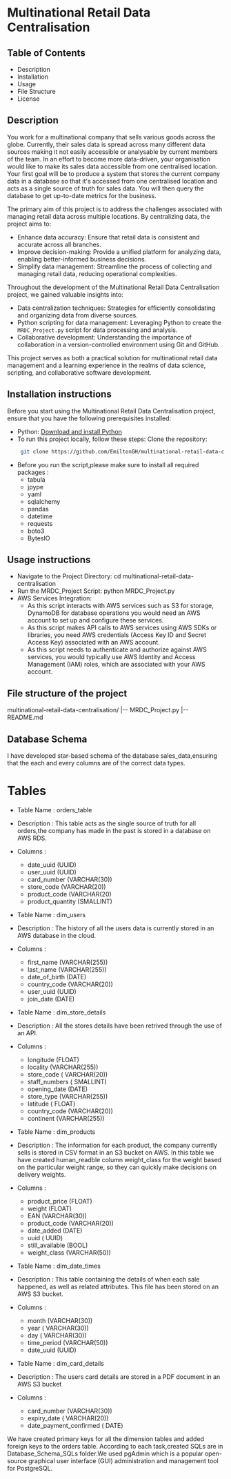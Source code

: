 # Multinational Retail Data Centralisation

## Table of Contents
- Description
- Installation
- Usage
- File Structure
- License

## Description
You work for a multinational company that sells various goods across the globe.
Currently, their sales data is spread across many different data sources making it not easily accessible or analysable by current members of the team.
In an effort to become more data-driven, your organisation would like to make its sales data accessible from one centralised location.
Your first goal will be to produce a system that stores the current company data in a database 
so that it's accessed from one centralised location and acts as a single source of truth for sales data.
You will then query the database to get up-to-date metrics for the business.

The primary aim of this project is to address the challenges associated with managing retail data across multiple locations. 
By centralizing data, the project aims to:
- Enhance data accuracy: Ensure that retail data is consistent and accurate across all branches.
- Improve decision-making: Provide a unified platform for analyzing data, enabling better-informed business decisions.
- Simplify data management: Streamline the process of collecting and managing retail data, reducing operational complexities.

Throughout the development of the Multinational Retail Data Centralisation project, we gained valuable insights into:
- Data centralization techniques: Strategies for efficiently consolidating and organizing data from diverse sources.
- Python scripting for data management: Leveraging Python to create the `MRDC_Project.py` script for data processing and analysis.
- Collaborative development: Understanding the importance of collaboration in a version-controlled environment using Git and GitHub.

This project serves as both a practical solution for multinational retail data management and 
a learning experience in the realms of data science, scripting, and collaborative software development.

## Installation instructions
Before you start using the Multinational Retail Data Centralisation project, ensure that you have the following prerequisites installed:
- Python: [Download and install Python](https://www.python.org/downloads/)
- To run this project locally, follow these steps:
  Clone the repository:
   ```bash
    git clone https://github.com/EmiltonGH/multinational-retail-data-centralisation.git
- Before you run the script,please make sure to install all required packages :
  - tabula
  - jpype
  - yaml
  - sqlalchemy
  - pandas 
  - datetime
  - requests
  - boto3
  - BytesIO

## Usage instructions
- Navigate to the Project Directory: cd multinational-retail-data-centralisation
- Run the MRDC_Project Script:  python MRDC_Project.py
- AWS Services Integration:
  - As this script interacts with AWS services such as S3 for storage, DynamoDB for database operations
    you would need an AWS account to set up and configure these services.
  - As this script makes API calls to AWS services using AWS SDKs or libraries,
    you need AWS credentials (Access Key ID and Secret Access Key) associated with an AWS account.
  - As this script needs to authenticate and authorize against AWS services,
    you would typically use AWS Identity and Access Management (IAM) roles, which are associated with your AWS account.

## File structure of the project
multinational-retail-data-centralisation/
|-- MRDC_Project.py
|-- README.md

## Database Schema
I have developed star-based schema of the database sales_data,ensuring that the each and every columns are of the correct data types.

# Tables
- Table Name : orders_table
- Description : This table acts as the single source of truth for all orders,the company has made in the past is stored in a database on AWS RDS.
- Columns :
   - date_uuid (UUID)
   - user_uuid (UUID)
   - card_number (VARCHAR(30))
   - store_code (VARCHAR(20))
   - product_code (VARCHAR(20)
   - product_quantity (SMALLINT)

- Table Name : dim_users
- Description : The history of all the users data is currently stored in an AWS database in the cloud.
- Columns :
   - first_name (VARCHAR(255))
   - last_name (VARCHAR(255))
   - date_of_birth (DATE)
   - country_code (VARCHAR(20))
   - user_uuid (UUID)
   - join_date (DATE)
 
- Table Name : dim_store_details
- Description : All the stores details have been retrived through the use of an API.
- Columns :
   - longitude (FLOAT)
   - locality (VARCHAR(255))
   - store_code ( VARCHAR(20))
   - staff_numbers ( SMALLINT)
   - opening_date (DATE)
   - store_type (VARCHAR(255))
   - latitude ( FLOAT)
   - country_code (VARCHAR(20))
   - continent (VARCHAR(255))

- Table Name : dim_products
- Description : The information for each product, the company currently sells is stored in CSV format in an S3 bucket on AWS. In this table we have created human_readble column weight_class for the weight based on the particular weight range, so they can quickly make decisions on delivery weights.
- Columns :
   - product_price (FLOAT)
   - weight (FLOAT)
   - EAN (VARCHAR(30))
   - product_code (VARCHAR(20))
   - date_added (DATE)
   - uuid ( UUID)
   - still_available (BOOL)
   - weight_class (VARCHAR(50))
 
- Table Name : dim_date_times
- Description : This table containing the details of when each sale happened, as well as related attributes. This file has been stored on an AWS S3 bucket.
- Columns :
   - month (VARCHAR(30))
   - year ( VARCHAR(30))
   - day ( VARCHAR(30))
   - time_period (VARCHAR(50))
   - date_uuid (UUID)

- Table Name : dim_card_details
- Description : The users card details are stored in a PDF document in an AWS S3 bucket
- Columns :
   - card_number (VARCHAR(30))
   - expiry_date ( VARCHAR(20))
   - date_payment_confirmed ( DATE)

We have created primary keys for all the dimension tables and added foreign keys to the orders table.
According to each task,created SQLs are in Database_Schema_SQLs folder.We used pgAdmin which is a popular open-source graphical user interface (GUI) administration and management tool for PostgreSQL.




